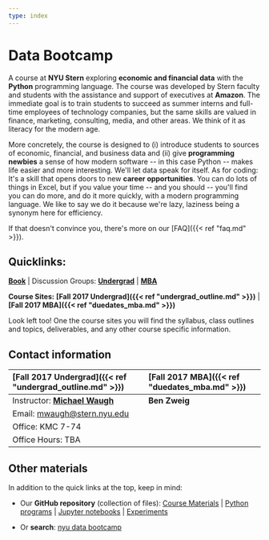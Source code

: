 ```yaml
---
type: index
---
```


# Data Bootcamp

A course at **NYU Stern** exploring **economic and financial data** with the **Python** programming language. The course was developed by Stern faculty and students with the assistance and support of executives at **Amazon**. The immediate goal is to train students to succeed as summer interns and full-time employees of technology companies, but the same skills are valued in finance, marketing, consulting, media, and other areas. We think of it as literacy for the modern age.

More concretely, the course is designed to (i) introduce students to sources of economic, financial, and business data and (ii) give **programming newbies** a sense of how modern software -- in this case Python -- makes life easier and more interesting. We'll let data speak for itself. As for coding: It's a skill that opens doors to new **career opportunities**. You can do lots of things in Excel, but if you value your time -- and you should -- you'll find you can do more, and do it more quickly, with a modern programming language. We like to say we do it because we're lazy, laziness being a synonym here for efficiency.

If that doesn't convince you, there's more on our [FAQ]({{< ref "faq.md" >}}).

## Quicklinks:
 **[Book](https://www.gitbook.com/book/nyudatabootcamp/data-bootcamp/details)** | Discussion Groups: **[Undergrad](https://groups.google.com/d/forum/databootcamp_fall2017_undergrad)** | **[MBA]()**

**Course Sites:** **[Fall 2017 Undergrad]({{< ref "undergrad_outline.md" >}})** | **[Fall 2017 MBA]({{< ref "duedates_mba.md" >}})**

 Look left too! One the course sites you will find the syllabus, class outlines and topics, deliverables, and any other course specific information.

## Contact information

[Fall 2017 Undergrad]({{< ref "undergrad_outline.md" >}})  | [Fall 2017 MBA]({{< ref "duedates_mba.md" >}})
:---|:---
Instructor: [**Michael Waugh**](https://www.waugheconomics.com)  |  **Ben Zweig**
Email: [mwaugh@stern.nyu.edu](mailto:mwaugh@stern.nyu.edu) |  
Office: KMC 7-74   |
Office Hours: TBA  |  

## Other materials

In addition to the quick links at the top, keep in mind:

* Our **GitHub repository** (collection of files): [Course Materials](https://github.com/NYUDataBootcamp/Materials) | [Python programs](https://github.com/NYUDataBootcamp/Materials/tree/master/Code/Python) | [Jupyter notebooks](https://github.com/NYUDataBootcamp/Materials/tree/master/Code/notebooks) | [Experiments](https://github.com/NYUDataBootcamp/Lab)

* Or **search**:  [nyu data bootcamp](http://lmgtfy.com/?q=nyu+data+bootcamp)
